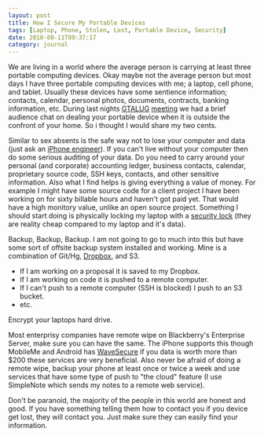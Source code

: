 ```yaml
---
layout: post
title: How I Secure My Portable Devices
tags: [Laptop, Phone, Stolen, Lost, Portable Device, Security]
date: 2010-08-11T09:37:17
category: journal
---
```


We are living in a world where the average person is carrying at least three portable computing devices. Okay maybe not the average person but most days I have three portable computing devices with me; a laptop, cell phone, and tablet. Usually these devices have some sentience information; contacts, calendar, personal photos, documents, contracts, banking information, etc. During last nights [GTALUG](http://gtalug.org/ "Greater Toronto Linux User Group") [meeting](http://gtalug.org/wiki/Meetings:2010-08 "Linux Urban Street Hacking with William Porquet") we had a brief audience chat on dealing your portable device when it is outside the confront of your home. So i thought I would share my two cents.

Similar to sex absents is the safe way not to lose your computer and data (just ask an [iPhone engineer](http://www.suntimes.com/technology/ihnatko/2178822,ihnatko-apple-iphone-engadget-gizmodo.article "How Gizmodo got the biggest iPhone scoop of all")). If you can't live without your computer then do some serious auditing of your data. Do you need to carry around your personal (and corporate) accounting ledger, business contacts, calendar, proprietary source code, SSH keys, contacts, and other sensitive information. Also what I find helps is giving everything a value of money. For example I might have some source code for a client project I have been working on for sixty billable hours and haven't got paid yet. That would have a high monitory value, unlike an open source project. Something I should start doing is physically locking my laptop with a [security lock](http://www.amazon.ca/gp/product/B001911ZRQ?ie=UTF8&tag=mylesbrait0b-20&linkCode=as2&camp=15121&creative=390961&creativeASIN=B001911ZRQ) (they are reality cheap compared to my laptop and it's data).

Backup, Backup, Backup. I am not going to go to much into this but have some sort of offsite backup system installed and working. Mine is a combination of Git/Hg, [Dropbox](https://www.dropbox.com/referrals/NTU3ODAwMjk), and S3.

* If I am working on a proposal it is saved to my Dropbox.
* If I am working on code it is pushed to a remote computer.
* If I can't push to a remote computer (SSH is blocked) I push to an S3 bucket.
* etc.

Encrypt your laptops hard drive.

Most enterprisy companies have remote wipe on Blackberry's Enterprise Server, make sure you can have the same. The iPhone supports this though MobileMe and Android has [WaveSecure](https://www.wavesecure.com/) if you data is worth more than $200 these services are very beneficial. Also never be afraid of doing a remote wipe, backup your phone at least once or twice a week and use services that have some type of push to "the cloud" feature (I use SimpleNote which sends my notes to a remote web service).

Don't be paranoid, the majority of the people in this world are honest and good. If you have something telling them how to contact you if you device get lost, they will contact you. Just make sure they can easily find your information.